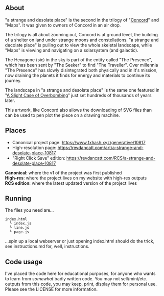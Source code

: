## About

"a strange and desolate place" is the second in the trilogy of "[Concord](https://revdancatt.com/art/concord-1230)" and "Maps". It was given to owners of Concord in an air drop.

The trilogy is all about zooming out, Concord is at ground level, the building of a shelter on land under strange moons and constellations. "a strange and decolate place" is pulling out to view the whole skeletal landscape, while "Maps" is viewing and navigating on a solarsystem (and galactic).

The Hexagone (sic) in the sky is part of the entity called "The Presence", which has been sent by "The Seeker" to find "The Traveller". Over millennia "The Presence" has slowly disintegrated both physically and in it's mission, now draining the planets it finds for energy and materials to continue its journey.

The landscape in "a strange and desolate place" is the same one featured in "[A Slight Case of Overbombing](https://revdancatt.com/art/A_Slight_Case_Of_Overbombing-8106)" just set hundreds of thousands of years later.

This artwork, like Concord also allows the downloading of SVG files than can be used to pen plot the piece on a drawing machine.

## Places

* Canonical project page: https://www.fxhash.xyz/generative/10817
* High-resolution page: https://revdancatt.com/art/a-strange-and-desolate-place-10817
* "Right Click Save" edition: https://revdancatt.com/RCS/a-strange-and-desolate-place-10817

**Canonical**: where the v1 of the project was first published  
**High-res**: where the project lives on my website with high-res outputs  
**RCS edition**: where the latest updated version of the project lives

## Running

The files you need are...

```
index.html
  ╰ index.js
  ╰ line.js
  ╰ page.js
```

...spin up a local webserver or just opening index.html should do the trick, see instructions.md for, well, instructions.

## Code usage

I've placed the code here for educational purposes, for anyone who wants to learn from _somewhat_ badly written code. You may not sell/mint/etc. outputs from this code, you may keep, print, display them for personal use. Please see the LICENSE for more information.
